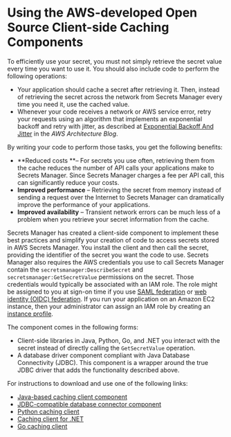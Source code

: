 # Using the AWS\-developed Open Source Client\-side Caching Components<a name="use-client-side-caching"></a><a name="use-client-side-caching-components"></a>

To efficiently use your secret, you must not simply retrieve the secret value every time you want to use it\. You should also include code to perform the following operations:
+ Your application should cache a secret after retrieving it\. Then, instead of retrieving the secret across the network from Secrets Manager every time you need it, use the cached value\. 
+ Whenever your code receives a network or AWS service error, retry your requests using an algorithm that implements an exponential backoff and retry with jitter, as described at [Exponential Backoff And Jitter](http://aws.amazon.com/blogs/architecture/exponential-backoff-and-jitter/) in the *AWS Architecture Blog*\.

By writing your code to perform those tasks, you get the following benefits:
+ **Reduced costs **– For secrets you use often, retrieving them from the cache reduces the number of API calls your applications make to Secrets Manager\. Since Secrets Manager charges a fee per API call, this can significantly reduce your costs\.
+ **Improved performance** – Retrieving the secret from memory instead of sending a request over the Internet to Secrets Manager can dramatically improve the performance of your applications\.
+ **Improved availability** – Transient network errors can be much less of a problem when you retrieve your secret information from the cache\. 

Secrets Manager has created a client\-side component to implement these best practices and simplify your creation of code to access secrets stored in AWS Secrets Manager\. You install the client and then call the secret, providing the identifier of the secret you want the code to use\. Secrets Manager also requires the AWS credentials you use to call Secrets Manager contain the `secretsmanager:DescribeSecret` and `secretsmanager:GetSecretValue` permissions on the secret\. Those credentials would typically be associated with an IAM role\. The role might be assigned to you at sign\-on time if you use [SAML federation](https://docs.aws.amazon.com/IAM/latest/UserGuide/id_roles_providers_saml.html) or [web identity \(OIDC\) federation](https://docs.aws.amazon.com/IAM/latest/UserGuide/id_roles_providers_oidc.html)\. If you run your application on an Amazon EC2 instance, then your administrator can assign an IAM role by creating an [instance profile](https://docs.aws.amazon.com/AWSEC2/latest/UserGuide/iam-roles-for-amazon-ec2.html)\. 

The component comes in the following forms:
+ Client\-side libraries in Java, Python, Go, and \.NET you interact with the secret instead of directly calling the `GetSecretValue` operation\.
+ A database driver component compliant with Java Database Connectivity \(JDBC\)\. This component is a wrapper around the true JDBC driver that adds the functionality described above\.

For instructions to download and use one of the following links:
+ [Java\-based caching client component](https://github.com/aws/aws-secretsmanager-caching-java )
+ [JDBC\-compatible database connector component](https://github.com/aws/aws-secretsmanager-jdbc )
+ [Python caching client](https://github.com/aws/aws-secretsmanager-caching-python )
+ [Caching client for \.NET](https://github.com/aws/aws-secretsmanager-caching-net )
+ [Go caching client](https://github.com/aws/aws-secretsmanager-caching-go )